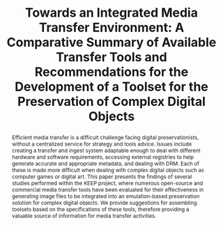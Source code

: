 ---
abstract: Efficient media transfer is a difficult challenge facing digital preservationists,
  without a centralized service for strategy and tools advice. Issues include creating
  a transfer and ingest system adaptable enough to deal with different hardware and
  software requirements, accessing external registries to help generate accurate and
  appropriate metadata, and dealing with DRM. Each of these is made more difficult
  when dealing with complex digital objects such as computer games or digital art.
  This paper presents the findings of several studies performed within the KEEP project,
  where numerous open-source and commercial media transfer tools have been evaluated
  for their effectiveness in generating image files to be integrated into an emulation-based
  preservation solution for complex digital objects. We provide suggestions for assembling
  toolsets based on the specifications of these tools, therefore providing a valuable
  source of information for media transfer activities.
creators:
- Ciuffreda, Antonio
- Joguin, Vincent
- Lange, Andreas
- Bergmeyer, Winfried
- Pinchbeck, Dan
- Konstantelos, Leo
- Delve, Janet
- Anderson, David
date: null
document_url: https://services.phaidra.univie.ac.at/api/object/o:294207/download
grand_parent: iPRES
institutions: []
keywords:
- singapore
- digital preservation
- image file
- transfer tools
- optical media
- magnetic media
- digital objects
- emulation
landing_page_url: https://phaidra.univie.ac.at/o:294207
language: eng
layout: publication
license: CC BY-SA 3.0 AT
notes_url: null
parent: iPRES 2011
publication_type: paper
size: 520524
slides_url: null
source_name: iPRES
stream_url: null
title: 'Towards an Integrated Media Transfer Environment: A Comparative Summary of
  Available Transfer Tools and Recommendations for the Development of a Toolset for
  the Preservation of Complex Digital Objects'
year: 2011
---